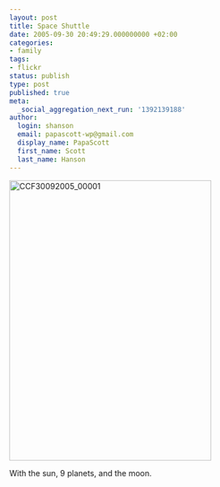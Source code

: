 ```yaml
---
layout: post
title: Space Shuttle
date: 2005-09-30 20:49:29.000000000 +02:00
categories:
- family
tags:
- flickr
status: publish
type: post
published: true
meta:
  _social_aggregation_next_run: '1392139188'
author:
  login: shanson
  email: papascott-wp@gmail.com
  display_name: PapaScott
  first_name: Scott
  last_name: Hanson
---
```

<p><a href="http://www.flickr.com/photos/papascott/48053493/" title="Space Shuttle"><img src="http://static.flickr.com/27/48053493_66449bde92.jpg" width="361" height="500" alt="CCF30092005_00001" /></a></p>
<p>With the sun, 9 planets, and the moon.</p>
